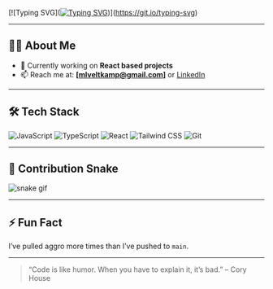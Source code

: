 <!-- Banner (optional: replace with your own SVG banner if you create one) -->
<!-- ![Banner](./banner.svg) -->

[![Typing SVG]([![Typing SVG](https://readme-typing-svg.herokuapp.com?font=Fira+Code&pause=1000&width=600&lines=Hey+there+I+am+Michael.+Frontend+Developer)](https://git.io/typing-svg))](https://git.io/typing-svg)

---

## 👨‍💻 About Me

- 🔭 Currently working on **React based projects**
- 📫 Reach me at: **[mlveltkamp@gmail.com]** or [LinkedIn](https://www.linkedin.com/in/michael-veltkamp-93087610b/)

---

## 🛠️ Tech Stack

![JavaScript](https://img.shields.io/badge/-JavaScript-F7DF1E?logo=javascript&logoColor=000)
![TypeScript](https://img.shields.io/badge/-TypeScript-3178C6?logo=typescript&logoColor=fff)
![React](https://img.shields.io/badge/-React-61DAFB?logo=react&logoColor=000)
![Tailwind CSS](https://img.shields.io/badge/-Tailwind-06B6D4?logo=tailwindcss&logoColor=fff)
![Git](https://img.shields.io/badge/-Git-F05032?logo=git&logoColor=fff)

---

## 🐍 Contribution Snake

![snake gif](https://github.com/michaelveltkamp/michaelveltkamp/blob/output/github-contribution-grid-snake-dark.svg)

---

## ⚡ Fun Fact

I’ve pulled aggro more times than I’ve pushed to `main`.  

---

> “Code is like humor. When you have to explain it, it’s bad.” – Cory House
